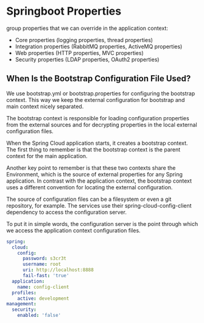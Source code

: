 # Springboot Properties

group properties that we can override in the application context:

- Core properties (logging properties, thread properties)
- Integration properties (RabbitMQ properties, ActiveMQ properties)
- Web properties (HTTP properties, MVC properties)
- Security properties (LDAP properties, OAuth2 properties)

## When Is the Bootstrap Configuration File Used?

We use bootstrap.yml or bootstrap.properties for configuring the bootstrap context. This way we keep the external configuration for bootstrap and main context nicely separated.

The bootstrap context is responsible for loading configuration properties from the external sources and for decrypting properties in the local external configuration files.

When the Spring Cloud application starts, it creates a bootstrap context. The first thing to remember is that the bootstrap context is the parent context for the main application.

Another key point to remember is that these two contexts share the Environment, which is the source of external properties for any Spring application. In contrast with the application context, the bootstrap context uses a different convention for locating the external configuration.

The source of configuration files can be a filesystem or even a git repository, for example. The services use their spring-cloud-config-client dependency to access the configuration server.

To put it in simple words, the configuration server is the point through which we access the application context configuration files.

```yaml
spring:
  cloud:
    config:
      password: s3cr3t
      username: root
      uri: http://localhost:8888
      fail-fast: 'true'
  application:
    name: config-client
  profiles:
    active: development
management:
  security:
    enabled: 'false'

```
